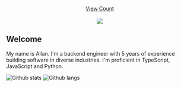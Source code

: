 <a target="blank" href="https://profile-counter.glitch.me/allan690/count.svg"><p align="center">View Count<br><br> <img src="https://profile-counter.glitch.me/allan690/count.svg" /></a>

## Welcome
My name is Allan. I'm a backend engineer with 5 years of experience building software in diverse industries. I'm proficient in TypeScript, JavaScript and Python.

![Github stats](https://github-readme-stats.vercel.app/api?username=allan690&hide=prs&text_color=586069&layout=compact&hide_border=true&show_icons=true&theme=tokyonight)
![Github langs](https://github-readme-stats.vercel.app/api/top-langs/?username=allan690&text_color=586069&layout=compact&hide_border=true&title_color=0366d6&count_private=true&include_all_commits=true&theme=tokyonight&show_icons=true)
<p align="center">
<!--   <img src="https://github-profile-trophy.vercel.app/?username=allan690&rank=SSS,SS,S,AAA,AA,A,B,C,SECRET&theme=gruvbox" /> -->
</p>
